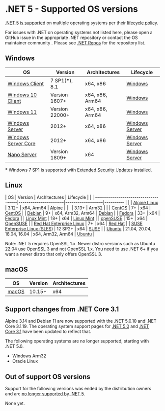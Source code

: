 # .NET 5 - Supported OS versions

[.NET 5](README.md) [is supported](../../support.md) on multiple operating systems per their [lifecycle policy](../../os-lifecycle-policy.md).

For issues with .NET on operating systems not listed here, please open a GitHub issue in the appropriate .NET repository or contact the OS maintainer community . Please see [.NET Repos](../..//Documentation/core-repos.md) for the repository list.

## Windows

| OS                                    | Version                 | Architectures   | Lifecycle |
| --------------------------------------|-------------------------|-----------------|---------- |
| [Windows Client][Windows-client]      | 7 SP1(**\***), 8.1      | x64, x86        | [Windows][Windows-lifecycle] |
| [Windows 10 Client][Windows-client]   | Version 1607+           | x64, x86, Arm64 | [Windows][Windows-lifecycle] |
| [Windows 11][Windows-client]   | Version 22000+           | x64, x86, Arm64 | [Windows][Windows-lifecycle] |
| [Windows Server][Windows-Server]      | 2012+                | x64, x86        | [Windows Server][Windows-Server-lifecycle] |
| [Windows Server Core][Windows-Server] | 2012+                | x64, x86        | [Windows Server][Windows-Server-lifecycle] |
| [Nano Server][Nano-Server]            | Version 1809+           | x64             | [Windows Server][Windows-Server-lifecycle] |

**\*** Windows 7 SP1 is supported with [Extended Security Updates](https://learn.microsoft.com/troubleshoot/windows-client/windows-7-eos-faq/windows-7-extended-security-updates-faq) installed.

[Windows-client]: https://www.microsoft.com/windows/
[Windows-lifecycle]: https://support.microsoft.com/help/13853/windows-lifecycle-fact-sheet
[Windows-Server-lifecycle]: https://learn.microsoft.com/windows-server/get-started/windows-server-release-info
[Nano-Server]: https://learn.microsoft.com/windows-server/get-started/getting-started-with-nano-server
[Windows-Server]: https://learn.microsoft.com/windows-server/

## Linux

| OS                                    | Version               | Architectures     | Lifecycle | |
| --------------------------------------|-----------------------|-------------------|---------- | |
| [Alpine Linux][Alpine]                | 3.12+                 | x64, Arm64        | [Alpine][Alpine-lifecycle] |
| &nbsp;                                | 3.13+                 | Arm32             | |
| [CentOS][CentOS]                      | 7+                    | x64               | [CentOS][CentOS-lifecycle] |
| [Debian][Debian]                      | 9+                    | x64, Arm32, Arm64 | [Debian][Debian-lifecycle] |
| [Fedora][Fedora]                      | 33+                   | x64               | [Fedora][Fedora-lifecycle] |
| [Linux Mint][Linux-Mint]              | 18+                   | x64               | [Linux Mint][Linux-Mint-lifecycle] |
| [openSUSE][OpenSUSE]                  | 15+                   | x64               | [OpenSUSE][OpenSUSE-lifecycle] |
| [Red Hat Enterprise Linux][RHEL]      | 7+                    | x64               | [Red Hat][RHEL-lifecycle] |
| [SUSE Enterprise Linux (SLES)][SLES]  | 12 SP2+               | x64               | [SUSE][SLES-lifecycle] |
| [Ubuntu][Ubuntu]                      | 21.04, 20.04, 18.04, 16.04  | x64, Arm32, Arm64 | [Ubuntu][Ubuntu-lifecycle] |

Note: .NET 5 requires OpenSSL 1.x. Newer distro versions such as Ubuntu 22.04 use OpenSSL 3 and not OpenSSL 1.x. You need to use .NET 6+ if you want a newer distro that only offers OpenSSL 3.

[Alpine]: https://alpinelinux.org/
[Alpine-lifecycle]: https://wiki.alpinelinux.org/wiki/Alpine_Linux:Releases
[CentOS]: https://www.centos.org/
[CentOS-lifecycle]:https://wiki.centos.org/FAQ(2f)General.html
[Debian]: https://www.debian.org/
[Debian-lifecycle]: https://wiki.debian.org/DebianReleases
[Fedora]: https://getfedora.org/
[Fedora-lifecycle]: https://fedoraproject.org/wiki/End_of_life
[Linux-Mint]: https://linuxmint.com/
[Linux-Mint-lifecycle]: https://forums.linuxmint.com/viewforum.php?f=143
[OpenSUSE]: https://opensuse.org/
[OpenSUSE-lifecycle]: https://en.opensuse.org/Lifetime
[RHEL]: https://www.redhat.com/technologies/linux-platforms/enterprise-linux
[RHEL-lifecycle]: https://access.redhat.com/support/policy/updates/errata/
[SLES]: https://www.suse.com/products/server/
[SLES-lifecycle]: https://www.suse.com/lifecycle/
[Ubuntu]: https://ubuntu.com/
[Ubuntu-lifecycle]: https://wiki.ubuntu.com/Releases

## macOS

| OS                            | Version                       | Architectures  |
| ------------------------------|-------------------------------|----------------|
| [macOS][macOS]                | 10.15+                        | x64            |

[macOS]: https://support.apple.com/macos

## Support changes from .NET Core 3.1

Alpine 3.14 and Debian 11 are now supported with the .NET 5.0.10 and .NET Core 3.1.19. The operating system support pages for [.NET 5.0](5.0-supported-os.md) and [.NET Core 3.1](../3.1/3.1-supported-os.md) have been updated to reflect that.

The following operating systems are no longer supported, starting with .NET 5.0.

* Windows Arm32
* Oracle Linux

## Out of support OS versions

Support for the following versions was ended by the distribution owners and are [no longer supported by .NET 5][OS-lifecycle-policy].

None yet.

[OS-lifecycle-policy]: ../../os-lifecycle-policy.md
